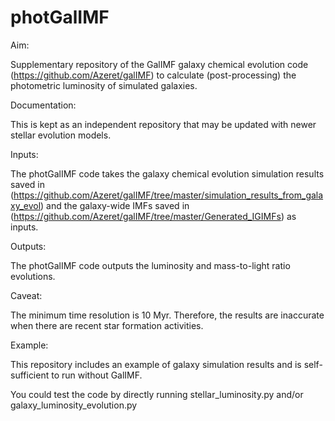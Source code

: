 # photGalIMF

Aim:

Supplementary repository of the GalIMF galaxy chemical evolution code (https://github.com/Azeret/galIMF) to calculate (post-processing) the photometric luminosity of simulated galaxies.

Documentation:

This is kept as an independent repository that may be updated with newer stellar evolution models.

Inputs:

The photGalIMF code takes the galaxy chemical evolution simulation results saved in (https://github.com/Azeret/galIMF/tree/master/simulation_results_from_galaxy_evol) and the galaxy-wide IMFs saved in (https://github.com/Azeret/galIMF/tree/master/Generated_IGIMFs) as inputs.

Outputs:

The photGalIMF code outputs the luminosity and mass-to-light ratio evolutions.

Caveat:

The minimum time resolution is 10 Myr. Therefore, the results are inaccurate when there are recent star formation activities.

Example:

This repository includes an example of galaxy simulation results and is self-sufficient to run without GalIMF.

You could test the code by directly running
stellar_luminosity.py
and/or
galaxy_luminosity_evolution.py
